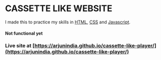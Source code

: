 # CASSETTE LIKE WEBSITE

I made this to practice my skills in [HTML](https://en.wikipedia.org/wiki/HTML), [CSS](https://en.wikipedia.org/wiki/Cascading_Style_Sheets) and [Javascript](https://en.wikipedia.org/wiki/JavaScript).

#### Not functional yet

### Live site at [https://arjunindia.github.io/cassette-like-player/](https://arjunindia.github.io/cassette-like-player/)

